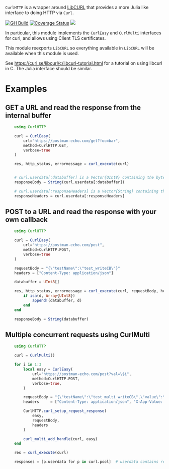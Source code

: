 `CurlHTTP` is a wrapper around [LibCURL](https://github.com/JuliaWeb/LibCURL.jl) that provides a more Julia like interface to doing HTTP via `Curl`.

[![GH Build](https://github.com/bluesmoon/CurlHTTP.jl/workflows/CI/badge.svg)](https://github.com/bluesmoon/CurlHTTP.jl/actions/workflows/CI.yml?query=branch%3Amain)
[![Coverage Status](https://coveralls.io/repos/github/bluesmoon/CurlHTTP.jl/badge.svg?branch=)](https://coveralls.io/github/bluesmoon/CurlHTTP.jl?branch=)
[![](https://img.shields.io/badge/docs-dev-blue.svg)](https://bluesmoon.github.io/CurlHTTP.jl/)

In particular, this module implements the `CurlEasy` and `CurlMulti` interfaces for curl, and allows using Client TLS certificates.

This module reexports `LibCURL` so everything available in `LibCURL` will be available when this module is used.

See https://curl.se/libcurl/c/libcurl-tutorial.html for a tutorial on using libcurl in C. The Julia interface should be similar.

# Examples

## GET a URL and read the response from the internal buffer
```julia
    using CurlHTTP

    curl = CurlEasy(
        url="https://postman-echo.com/get?foo=bar",
        method=CurlHTTP.GET,
        verbose=true
    )

    res, http_status, errormessage = curl_execute(curl)


    # curl.userdata[:databuffer] is a Vector{UInt8} containing the bytes of the response
    responseBody = String(curl.userdata[:databuffer])

    # curl.userdata[:responseHeaders] is a Vector{String} containing the response headers
    responseHeaders = curl.userdata[:responseHeaders]
```


## POST to a URL and read the response with your own callback
```julia
    using CurlHTTP

    curl = CurlEasy(
        url="https://postman-echo.com/post",
        method=CurlHTTP.POST,
        verbose=true
    )

    requestBody = "{\"testName\":\"test_writeCB\"}"
    headers = ["Content-Type: application/json"]

    databuffer = UInt8[]

    res, http_status, errormessage = curl_execute(curl, requestBody, headers) do d
        if isa(d, Array{UInt8})
            append!(databuffer, d)
        end
    end

    responseBody = String(databuffer)
```

## Multiple concurrent requests using CurlMulti
```julia
    using CurlHTTP

    curl = CurlMulti()

    for i in 1:3
        local easy = CurlEasy(
            url="https://postman-echo.com/post?val=\$i",
            method=CurlHTTP.POST,
            verbose=true,
        )

        requestBody = "{\"testName\":\"test_multi_writeCB\",\"value\":\$i}"
        headers     = ["Content-Type: application/json", "X-App-Value: \$(i*5)"]

        CurlHTTP.curl_setup_request_response(
            easy,
            requestBody,
            headers
        )

        curl_multi_add_handle(curl, easy)
    end

    res = curl_execute(curl)

    responses = [p.userdata for p in curl.pool]  # userdata contains response data, status code and error message
```
